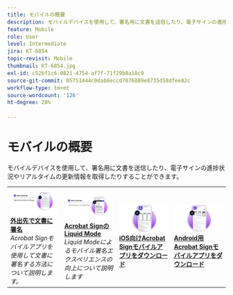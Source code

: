 ```yaml
---
title: モバイルの概要
description: モバイルデバイスを使用して、署名用に文書を送信したり、電子サインの進捗状況やリアルタイムの更新情報を取得したりできます
feature: Mobile
role: User
level: Intermediate
jira: KT-6854
topic-revisit: Mobile
thumbnail: KT-6854.jpg
exl-id: c52bf1c6-0821-4754-af7f-71f29b8a18c9
source-git-commit: 05751444c0dab6eccd7076889e8735d58dfee82c
workflow-type: tm+mt
source-wordcount: '126'
ht-degree: 28%

---
```


# モバイルの概要

モバイルデバイスを使用して、署名用に文書を送信したり、電子サインの進捗状況やリアルタイムの更新情報を取得したりすることができます。

<table style="table-layout:fixed">
<tr>
  <td>
    <a href="sign-mobile.md">
      <img alt="外出先で文書に署名" src="assets/signmobile.png" />
    </a>
    <div>
    <a href="sign-mobile.md"><strong>外出先で文書に署名</strong></a>
    </div>
    <em>Acrobat Signモバイルアプリを使用して文書に署名する方法について説明します。</em>
    <br>
  </td>
  <td>
    <a href="liquidmode.md">
      <img alt="Acrobat SignのLiquid Mode" src="assets/liquidmode.png" />
    </a>
    <div>
    <a href="liquidmode.md"><strong>Acrobat SignのLiquid Mode</strong></a>
    </div>
    <em>Liquid Modeによるモバイル署名エクスペリエンスの向上について説明します</em>
    <br>
  </td>
  <td>
    <a href="https://apps.apple.com/jp/app/adobe-sign/id481082197" target="_blank">
      <img alt="iOS 版のダウンロード" src="assets/Mobile_iOS.png" />
    </a>
    <div>
    <a href="https://apps.apple.com/jp/app/adobe-sign/id481082197" target="_blank"><strong>iOS向けAcrobat Signモバイルアプリをダウンロード</strong></a>
    <br>
  </td>
  <td>
    <a href="https://play.google.com/store/apps/details?id=com.adobe.echosign&amp;hl=ja" target="_blank">
      <img alt="Android 版のダウンロード" src="assets/Mobile_Android.png" />
    </a>
    <div>
    <a href="https://play.google.com/store/apps/details?id=com.adobe.echosign&amp;hl=ja" target="_blank"><strong>Android用Acrobat Signモバイルアプリをダウンロード</strong></a>
    <br>
  </td>
</tr>
</table>
